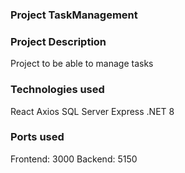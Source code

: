 ### Project TaskManagement

### Project Description

Project to be able to manage tasks

### Technologies used

React
Axios
SQL Server Express
.NET 8

### Ports used

Frontend: 3000
Backend: 5150 

